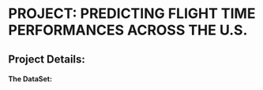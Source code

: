 # PROJECT: PREDICTING FLIGHT TIME PERFORMANCES ACROSS THE U.S.
## Project Details:


#### The DataSet: 
